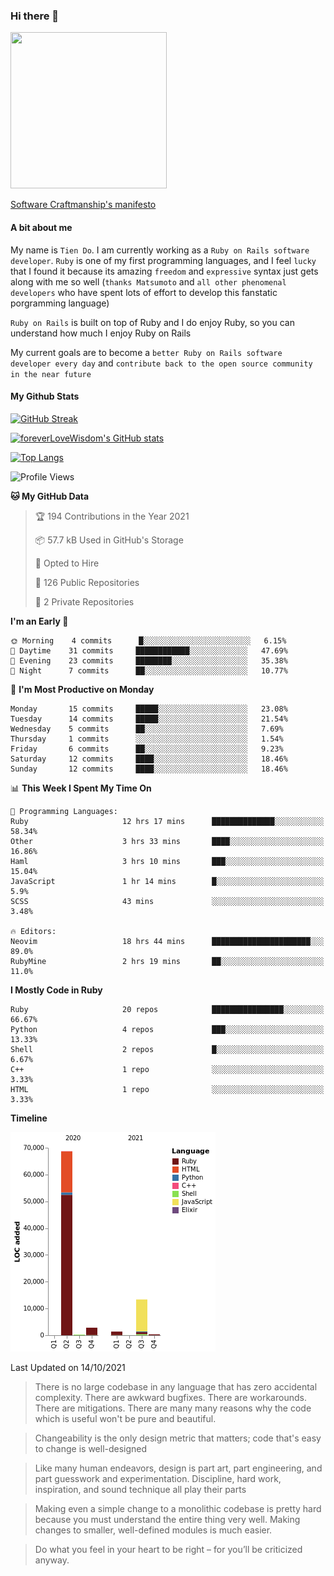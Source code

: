 ### Hi there 👋

<!--
**foreverLoveWisdom/foreverLoveWisdom** is a ✨ _special_ ✨ repository because its `README.md` (this file) appears on your GitHub profile.

Here are some ideas to get you started:

- 🔭 I’m currently working on ...
- 🌱 I’m currently learning ...
- 👯 I’m looking to collaborate on ...
- 🤔 I’m looking for help with ...
- 💬 Ask me about ...
- 📫 How to reach me: ...
- 😄 Pronouns: ...
- ⚡ Fun fact: ...
-->

<img src="https://codecondo.com/wp-content/uploads/2017/09/railslogo.png" width="250" height="250">

[Software Craftmanship's manifesto](http://manifesto.softwarecraftsmanship.org/)

#### A bit about me
My name is `Tien Do`. I am currently working as a `Ruby on Rails software developer`. `Ruby` is one of my first programming languages, and I feel `lucky` that I found it because its amazing `freedom` and `expressive` syntax just gets along with me so well (`thanks Matsumoto` and `all other phenomenal developers` who have spent lots of effort to develop this fanstatic porgramming language)

`Ruby on Rails` is built on top of Ruby and I do enjoy Ruby, so you can understand how much I enjoy Ruby on Rails

My current goals are to become a `better Ruby on Rails software developer every day` and `contribute back to the open source community in the near future`

#### My Github Stats

[![GitHub Streak](https://github-readme-streak-stats.herokuapp.com/?user=foreverLoveWisdom&theme=dracula)](https://git.io/streak-stats)
&nbsp;
&nbsp;

[![foreverLoveWisdom's GitHub stats](https://github-readme-stats.vercel.app/api?username=foreverLoveWisdom&show_icons=true&theme=react&count_private=true)](https://github.com/anuraghazra/github-readme-stats)

[![Top Langs](https://github-readme-stats.vercel.app/api/top-langs/?username=foreverLoveWisdom&show_icons=true&theme=vue-dark)](https://github.com/anuraghazra/github-readme-stats)

<!--START_SECTION:waka-->
![Profile Views](http://img.shields.io/badge/Profile%20Views-0-blue)

**🐱 My GitHub Data** 

> 🏆 194 Contributions in the Year 2021
 > 
> 📦 57.7 kB Used in GitHub's Storage 
 > 
> 💼 Opted to Hire
 > 
> 📜 126 Public Repositories 
 > 
> 🔑 2 Private Repositories  
 > 
**I'm an Early 🐤** 

```text
🌞 Morning    4 commits      █░░░░░░░░░░░░░░░░░░░░░░░░   6.15% 
🌆 Daytime    31 commits     ████████████░░░░░░░░░░░░░   47.69% 
🌃 Evening    23 commits     ████████░░░░░░░░░░░░░░░░░   35.38% 
🌙 Night      7 commits      ██░░░░░░░░░░░░░░░░░░░░░░░   10.77%

```
📅 **I'm Most Productive on Monday** 

```text
Monday       15 commits     █████░░░░░░░░░░░░░░░░░░░░   23.08% 
Tuesday      14 commits     █████░░░░░░░░░░░░░░░░░░░░   21.54% 
Wednesday    5 commits      ██░░░░░░░░░░░░░░░░░░░░░░░   7.69% 
Thursday     1 commits      ░░░░░░░░░░░░░░░░░░░░░░░░░   1.54% 
Friday       6 commits      ██░░░░░░░░░░░░░░░░░░░░░░░   9.23% 
Saturday     12 commits     ████░░░░░░░░░░░░░░░░░░░░░   18.46% 
Sunday       12 commits     ████░░░░░░░░░░░░░░░░░░░░░   18.46%

```


📊 **This Week I Spent My Time On** 

```text
💬 Programming Languages: 
Ruby                     12 hrs 17 mins      ██████████████░░░░░░░░░░░   58.34% 
Other                    3 hrs 33 mins       ████░░░░░░░░░░░░░░░░░░░░░   16.86% 
Haml                     3 hrs 10 mins       ███░░░░░░░░░░░░░░░░░░░░░░   15.04% 
JavaScript               1 hr 14 mins        █░░░░░░░░░░░░░░░░░░░░░░░░   5.9% 
SCSS                     43 mins             ░░░░░░░░░░░░░░░░░░░░░░░░░   3.48%

🔥 Editors: 
Neovim                   18 hrs 44 mins      ██████████████████████░░░   89.0% 
RubyMine                 2 hrs 19 mins       ██░░░░░░░░░░░░░░░░░░░░░░░   11.0%

```

**I Mostly Code in Ruby** 

```text
Ruby                     20 repos            ████████████████░░░░░░░░░   66.67% 
Python                   4 repos             ███░░░░░░░░░░░░░░░░░░░░░░   13.33% 
Shell                    2 repos             █░░░░░░░░░░░░░░░░░░░░░░░░   6.67% 
C++                      1 repo              ░░░░░░░░░░░░░░░░░░░░░░░░░   3.33% 
HTML                     1 repo              ░░░░░░░░░░░░░░░░░░░░░░░░░   3.33%

```


**Timeline**

![Chart not found](https://raw.githubusercontent.com/foreverLoveWisdom/foreverLoveWisdom/main/charts/bar_graph.png) 


 Last Updated on 14/10/2021
<!--END_SECTION:waka-->


> There is no large codebase in any language that has zero accidental complexity. There are awkward bugfixes. There are workarounds. There are mitigations.
> There are many many reasons why the code which is useful won't be pure and beautiful.

> Changeability is the only design metric that matters; code that's easy to change is well-designed

> Like many human endeavors, design is part art, part engineering, and part guesswork and experimentation. Discipline, hard work, inspiration, and sound technique all play their parts

> Mak­ing even a sim­ple change to a mono­lith­ic code­base is pret­ty hard because you must under­stand the entire thing very well. Mak­ing changes to small­er, well-defined mod­ules is much easier.
 
 > Do what you feel in your heart to be right – for you’ll be criticized anyway.
